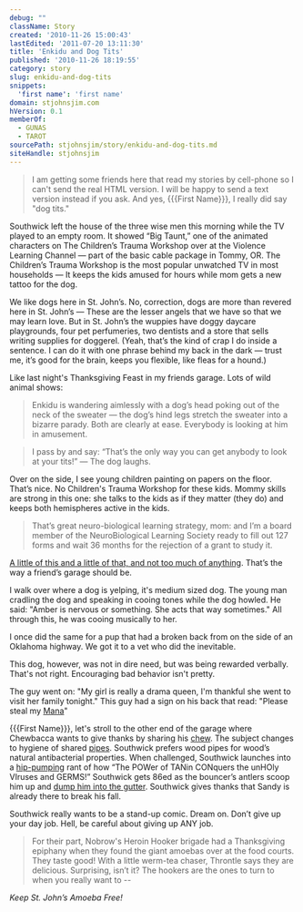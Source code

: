 ```yaml
---
debug: ""
className: Story
created: '2010-11-26 15:00:43'
lastEdited: '2011-07-20 13:11:30'
title: 'Enkidu and Dog Tits'
published: '2010-11-26 18:19:55'
category: story
slug: enkidu-and-dog-tits
snippets:
  'first name': 'first name'
domain: stjohnsjim.com
hVersion: 0.1
memberOf:
  - GUNAS
  - TAROT
sourcePath: stjohnsjim/story/enkidu-and-dog-tits.md
siteHandle: stjohnsjim
---
```

>  I am getting some friends here that read my stories by cell-phone so I can't send the real HTML version. I will be happy to send a text version instead if you ask. And yes, {{{First Name}}}, I really did say "dog tits."

Southwick left the house of the three wise men this morning while the TV played to an empty room. It showed “Big Taunt,” one of the animated characters on The Children’s Trauma Workshop over at the Violence Learning Channel — part of the basic cable package in Tommy, OR. The Children’s Trauma Workshop is the most popular unwatched TV in most households — It keeps the kids amused for hours while mom gets a new tattoo for the dog.

We like dogs here in St. John’s. No, correction, dogs are more than revered here in St. John’s — These are the lesser angels that we have so that we may learn love. But in St. John’s the wuppies have doggy daycare playgrounds, four pet perfumeries, two dentists and a store that sells writing supplies for doggerel. (Yeah, that’s the kind of crap I do inside a sentence. I can do it with one phrase behind my back in the dark — trust me, it’s good for the brain, keeps you flexible, like fleas for a hound.)

Like last night's Thanksgiving Feast in my friends garage. Lots of wild animal shows:

> Enkidu is wandering aimlessly with a dog’s head poking out of the neck of the sweater — the dog’s hind legs stretch the sweater into a bizarre parady. Both are clearly at ease. Everybody is looking at him in amusement. 

> I pass by and say: “That’s the only way you can get anybody to look at your tits!” — The dog laughs.

Over on the side, I see young children painting on papers on the floor. That’s nice. No Children's Trauma Workshop for these kids. Mommy skills are strong in this one: she talks to the kids as if they matter (they do) and keeps both hemispheres active in the kids.

> That’s great neuro-biological learning strategy, mom: and I’m a board member of the NeuroBiological Learning Society ready to fill out 127 forms and wait 36 months for the rejection of a grant to study it.

[A little of this and a little of that, and not too much of anything][0]. That’s the way a friend’s garage should be.

I walk over where a dog is yelping, it's medium sized dog. The young man cradling the dog and speaking in cooing tones while the dog howled. He said: "Amber is nervous or something. She acts that way sometimes." All through this, he was cooing musically to her.

I once did the same for a pup that had a broken back from on the side of an Oklahoma highway. We got it to a vet who did the inevitable.

This dog, however, was not in dire need, but was being rewarded verbally. That's not right. Encouraging bad behavior isn't pretty.

The guy went on: "My girl is really a drama queen, I'm thankful she went to visit her family tonight." This guy had a sign on his back that read: "Please steal my [Mana][1]"

{{{First Name}}}, let's stroll to the other end of the garage where Chewbacca wants to give thanks by sharing his [chew][2]. The subject changes to hygiene of shared [pipes][3]. Southwick prefers wood pipes for wood’s natural antibacterial properties. When challenged, Southwick launches into a [hip-pumping][4] rant of how “The POWer of TANin CONquers the unHOly VIruses and GERMS!” Southwick gets 86ed as the bouncer’s antlers scoop him up and [dump him into the gutter][5]. Southwick gives thanks that Sandy is already there to break his fall.

Southwick really wants to be a stand-up comic. Dream on. Don’t give up your day job. Hell, be careful about giving up ANY job.

> For their part, Nobrow's Heroin Hooker brigade had a Thanksgiving epiphany when they found the giant amoebas over at the food courts. They taste good! With a little werm-tea chaser, Throntle says they are delicious. Surprising, isn’t it? The hookers are the ones to turn to when you really want to --

_Keep St. John’s Amoeba Free!_

[0]: http://en.wikipedia.org/wiki/Middle_way
[1]: http://en.wikipedia.org/wiki/Mana
[2]: http://en.wikipedia.org/wiki/Chewbacca
[3]: http://www.google.com/search?rls=en&amp;q=reaming+the+cake&amp;ie=UTF-8&amp;oe=UTF-8
[4]: http://www.fiftiesweb.com/elvis.htm
[5]: http://www.google.com/search?q=soylent+green+the+scoops+are+coming&amp;ie=UTF-8&amp;oe=UTF-8